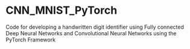 # CNN_MNIST_PyTorch

Code for developing a handwritten digit identifier using Fully connected Deep Neural Networks and Convolutional Neural Networks using the PyTorch Framework
